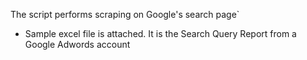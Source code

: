 The script performs scraping on Google's search page`

 - Sample excel file is attached. It is the Search Query Report from a Google Adwords account
